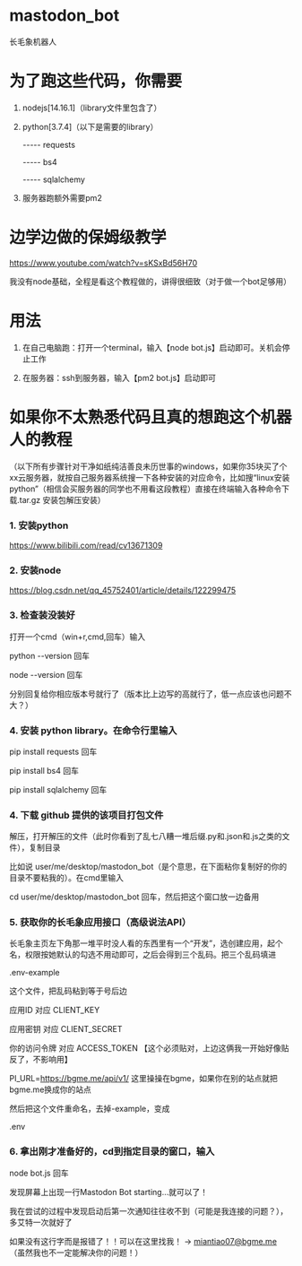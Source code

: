 # mastodon_bot

长毛象机器人

# 为了跑这些代码，你需要

1. nodejs[14.16.1]（library文件里包含了）

2. python[3.7.4]（以下是需要的library）

   ----- requests

   ----- bs4

   ----- sqlalchemy

3. 服务器跑额外需要pm2

# 边学边做的保姆级教学

https://www.youtube.com/watch?v=sKSxBd56H70

我没有node基础，全程是看这个教程做的，讲得很细致（对于做一个bot足够用）

# 用法

1. 在自己电脑跑：打开一个terminal，输入【node bot.js】启动即可。关机会停止工作

2. 在服务器：ssh到服务器，输入【pm2 bot.js】启动即可

# 如果你不太熟悉代码且真的想跑这个机器人的教程

（以下所有步骤针对干净如纸纯洁善良未历世事的windows，如果你35块买了个xx云服务器，就按自己服务器系统搜一下各种安装的对应命令，比如搜“linux安装python”（相信会买服务器的同学也不用看这段教程）直接在终端输入各种命令下载.tar.gz 安装包解压安装）

### 1. 安装python

https://www.bilibili.com/read/cv13671309

### 2. 安装node

https://blog.csdn.net/qq_45752401/article/details/122299475

### 3. 检查装没装好

打开一个cmd（win+r,cmd,回车）输入

python --version 回车

node --version 回车

分别回复给你相应版本号就行了（版本比上边写的高就行了，低一点应该也问题不大？）

### 4. 安装 python library。在命令行里输入

pip install requests 回车

pip install bs4 回车

pip install sqlalchemy 回车

### 4. 下载 github 提供的该项目打包文件

解压，打开解压的文件（此时你看到了乱七八糟一堆后缀.py和.json和.js之类的文件），复制目录

比如说 user/me/desktop/mastodon_bot（是个意思，在下面粘你复制好的你的目录不要粘我的）。在cmd里输入

cd user/me/desktop/mastodon_bot 回车，然后把这个窗口放一边备用

### 5. 获取你的长毛象应用接口（高级说法API）

长毛象主页左下角那一堆平时没人看的东西里有一个“开发”，选创建应用，起个名，权限按她默认的勾选不用动即可，之后会得到三个乱码。把三个乱码填进

.env-example

这个文件，把乱码粘到等于号后边

应用ID 对应 CLIENT_KEY

应用密钥 对应 CLIENT_SECRET

你的访问令牌 对应 ACCESS_TOKEN 【这个必须贴对，上边这俩我一开始好像贴反了，不影响用】

PI_URL=https://bgme.me/api/v1/ 这里操操在bgme，如果你在别的站点就把bgme.me换成你的站点

然后把这个文件重命名，去掉-example，变成

.env

### 6. 拿出刚才准备好的，cd到指定目录的窗口，输入

node bot.js 回车

发现屏幕上出现一行Mastodon Bot starting...就可以了！

我在尝试的过程中发现启动后第一次通知往往收不到（可能是我连接的问题？），多艾特一次就好了

如果没有这行字而是报错了！！可以在这里找我！ -> miantiao07@bgme.me（虽然我也不一定能解决你的问题！）
